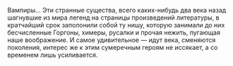 <!--2025-10-19 11:39:44--><!--pdate:2011-01-15T00:00:00+00:00-->
Вампиры… Эти странные существа, всего каких-нибудь два века назад шагнувшие из мира легенд на страницы произведений литературы, в кратчайший срок заполонили собой ту нишу, которую занимали до них бесчисленные Горгоны, химеры, русалки и прочая нежить, пугающая наше воображение. И самое удивительное — идут века, сменяются поколения, интерес же к этим сумеречным героям не иссякает, а со временем лишь усиливается.
